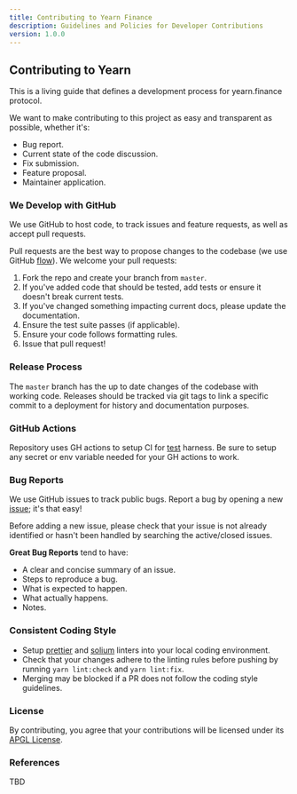 ```yaml
---
title: Contributing to Yearn Finance
description: Guidelines and Policies for Developer Contributions
version: 1.0.0
---
```


## Contributing to Yearn

This is a living guide that defines a development process for yearn.finance
protocol.

We want to make contributing to this project as easy and transparent as
possible, whether it's:

-   Bug report.
-   Current state of the code discussion.
-   Fix submission.
-   Feature proposal.
-   Maintainer application.

### We Develop with GitHub

We use GitHub to host code, to track issues and feature requests, as well as
accept pull requests.

Pull requests are the best way to propose changes to the codebase (we use GitHub
[flow](https://guides.GitHub.com/introduction/flow/index.html)). We welcome your
pull requests:

1. Fork the repo and create your branch from `master`.
2. If you've added code that should be tested, add tests or ensure it doesn't
break current tests.
3. If you've changed something impacting current docs, please update the
documentation.
4. Ensure the test suite passes (if applicable).
5. Ensure your code follows formatting rules.
6. Issue that pull request!

### Release Process

The `master` branch has the up to date changes of the codebase with working
code. Releases should be tracked via git tags to link a specific commit to a
deployment for history and documentation purposes.

### GitHub Actions

Repository uses GH actions to setup CI for
[test](https://github.com/iearn-finance/yearn-protocol/blob/master/.github/workflows/test.yaml)
harness. Be sure to setup any secret or env variable needed for your GH actions
to work.

### Bug Reports

We use GitHub issues to track public bugs. Report a bug by opening a new
[issue](https://github.com/iearn-finance/yearn-protocol/issues/new); it's that
easy!

Before adding a new issue, please check that your issue is not already
identified or hasn't been handled by searching the active/closed issues.

**Great Bug Reports** tend to have:

-   A clear and concise summary of an issue.
-   Steps to reproduce a bug.
-   What is expected to happen.
-   What actually happens.
-   Notes.

### Consistent Coding Style

-   Setup [prettier](https://github.com/prettier/prettier) and
[solium](https://github.com/duaraghav8/Ethlint) linters into your local coding
environment.
-   Check that your changes adhere to the linting rules before pushing by
running `yarn lint:check` and `yarn lint:fix`.
-   Merging may be blocked if a PR does not follow the coding style guidelines.

### License

By contributing, you agree that your contributions will be licensed under its
[APGL License](https://choosealicense.com/licenses/agpl-3.0/).

### References

TBD
